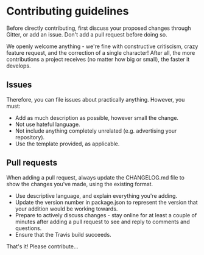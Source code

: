 # Contributing guidelines
Before directly contributing, first discuss your proposed changes through Gitter, or add an issue. Don't add a pull request before doing so.

We openly welcome anything - we're fine with constructive critiscism, crazy feature request, and the correction of a single character!
After all, the more contributions a project receives (no matter how big or small), the faster it develops.

## Issues
Therefore, you can file issues about practically anything. However, you must:
* Add as much description as possible, however small the change.
* Not use hateful language.
* Not include anything completely unrelated (e.g. advertising your repository).
* Use the template provided, as applicable.

## Pull requests
When adding a pull request, always update the CHANGELOG.md file to show the changes you've made, using the existing format.
* Use descriptive language, and explain everything you're adding.
* Update the version number in package.json to represent the version that your addition would be working towards.
* Prepare to actively discuss changes - stay online for at least a couple of minutes after adding a pull request to see and reply to comments and questions.
* Ensure that the Travis build succeeds.

That's it! Please contribute...
